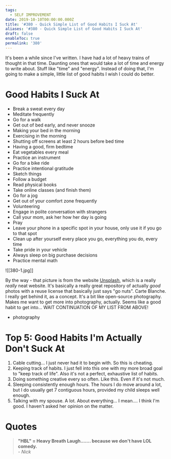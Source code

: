 ```yaml
---
tags:
  - SELF IMPROVEMENT
date: 2019-10-10T00:00:00.000Z
title: '#380 - Quick Simple List of Good Habits I Suck At'
aliases: '#380 - Quick Simple List of Good Habits I Suck At'
draft: false
enableToc: true
permalink: '380'
---
```


It's been a while since I've written. I have had a lot of heavy trains of thought in that time. Daunting ones that would take a lot of time and energy to write about. Stuff like "time" and "energy". Instead of doing that, I'm going to make a simple, little list of good habits I wish I could do better.

# Good Habits I Suck At

- Break a sweat every day
- Meditate frequently
- Go for a walk
- Get out of bed early, and never snooze
- Making your bed in the morning
- Exercising in the morning
- Shutting off screens at least 2 hours before bed time
- Having a good, firm bedtime
- Eat vegetables every meal
- Practice an instrument
- Go for a bike ride
- Practice intentional gratitude
- Sketch things
- Follow a budget
- Read physical books
- Take online classes (and finish them)
- Go for a jog
- Get out of your comfort zone frequently
- Volunteering
- Engage in polite conversation with strangers
- Call your mom, ask her how her day is going
- Pray
- Leave your phone in a specific spot in your house, only use it if you go to that spot
- Clean up after yourself every place you go, everything you do, every time
- Take pride in your vehicle
- Always sleep on big purchase decisions
- Practice mental math

![[380-1.jpg]]

By the way - that picture is from the website [Unsplash](http://www.unsplash.com), which is a really *really* neat website. It's basically a really great repository of actually *good* photos with a reuse license that basically just says "go nuts". Carte Blanche. I really get behind it, as a concept. It's a bit like open-source photography. Makes me want to get more into photography, actually. Seems like a good habit to get into... WAIT CONTINUATION OF MY LIST FROM ABOVE!

- photography

# Top 5: Good Habits I'm Actually Don't Suck At

1. Cable cutting... I just never had it to begin with. So this is cheating.
2. Keeping track of habits. I just fell into this one with my more broad goal to "keep track of life". Also it's not a perfect, exhaustive list of habits.
3. Doing something creative every so often. Like this. Even if it's not much.
4. Sleeping consistently enough hours. The hours I do move around a lot, but I do usually get 7 contiguous hours, provided my child sleeps well enough.
5. Talking with my spouse. A lot. About everything... I mean.... I think I'm good. I haven't asked her opinion on the matter.

# Quotes

> **"HBL" = Heavy Breath Laugh....... because we don't have LOL comedy.**  
> *- Nick*
